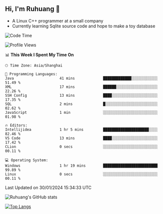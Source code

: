 ## Hi, I'm Ruhuang 👋

- A Linux C++ programmer at a small company
- Currently learning Sqlite source code and hope to make a toy database

<!--START_SECTION:waka-->
![Code Time](http://img.shields.io/badge/Code%20Time-71%20hrs%206%20mins-blue)

![Profile Views](http://img.shields.io/badge/Profile%20Views-2-blue)

📊 **This Week I Spent My Time On** 

```text
🕑︎ Time Zone: Asia/Shanghai

💬 Programming Languages: 
Java                     41 mins             █████████████░░░░░░░░░░░░   51.49 % 
XML                      17 mins             ██████░░░░░░░░░░░░░░░░░░░   22.26 % 
SSH Config               13 mins             ████░░░░░░░░░░░░░░░░░░░░░   17.35 % 
SQL                      2 mins              █░░░░░░░░░░░░░░░░░░░░░░░░   02.62 % 
JavaScript               1 min               ░░░░░░░░░░░░░░░░░░░░░░░░░   01.98 % 

🔥 Editors: 
Intellijidea             1 hr 5 mins         █████████████████████░░░░   82.46 % 
VS Code                  13 mins             ████░░░░░░░░░░░░░░░░░░░░░   17.42 % 
CLion                    0 secs              ░░░░░░░░░░░░░░░░░░░░░░░░░   00.11 % 

💻 Operating System: 
Windows                  1 hr 19 mins        █████████████████████████   99.89 % 
Linux                    0 secs              ░░░░░░░░░░░░░░░░░░░░░░░░░   00.11 % 
```


 Last Updated on 30/01/2024 15:34:33 UTC
<!--END_SECTION:waka-->

![Ruhuang's GitHub stats](https://github-readme-stats.vercel.app/api?username=ruhuang2001&count_private=true&hide_title=true&show_icons=true&theme=vue)

[![Top Langs](https://github-readme-stats.vercel.app/api/top-langs/?username=ruhuang2001&layout=compact)](https://github.com/anuraghazra/github-readme-stats)
